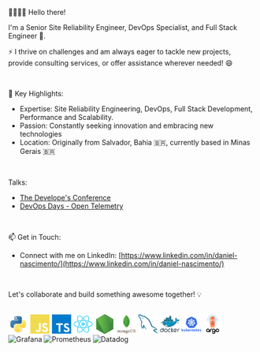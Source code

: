 👋🏾🙏🏾 Hello there!

I'm a Senior Site Reliability Engineer, DevOps Specialist, and Full Stack Engineer 🚀.

⚡ I thrive on challenges and am always eager to tackle new projects, provide consulting services, or offer assistance wherever needed! 😄

<br/>

🌟 Key Highlights:
- Expertise: Site Reliability Engineering, DevOps, Full Stack Development, Performance and Scalability.
- Passion: Constantly seeking innovation and embracing new technologies
- Location: Originally from Salvador, Bahia 🇧🇷, currently based in Minas Gerais 🇧🇷

<br/>

Talks:
- <a href="[https://www.linkedin.com/in/daniel-nascimento/](https://thedevconf.com/palestrante/daniel-nascimento)" target="_blank">[The Develope's Conference](https://thedevconf.com/palestrante/daniel-nascimento)</a>
- <a href="[https://www.linkedin.com/in/daniel-nascimento/](https://devopsdays.org/events/2025-feira-de-santana/program)" target="_blank">[DevOps Days - Open Telemetry](https://devopsdays.org/events/2025-feira-de-santana/program)</a>

<br/>

📫 Get in Touch:
- Connect with me on LinkedIn:  <a href="https://www.linkedin.com/in/daniel-nascimento/" target="_blank">[https://www.linkedin.com/in/daniel-nascimento/](https://www.linkedin.com/in/daniel-nascimento/)</a>


<br/>

Let's collaborate and build something awesome together! 💡

<div dir="auto"><br>
  <img align="center" alt="Python" height="40" width="40" src="https://raw.githubusercontent.com/devicons/devicon/master/icons/python/python-original.svg">
  <img align="center" alt="Javasccript" height="40" width="40" src="https://raw.githubusercontent.com/devicons/devicon/master/icons/javascript/javascript-plain.svg">
  <img align="center" alt="Typescript" height="40" width="40" src="https://raw.githubusercontent.com/devicons/devicon/master/icons/typescript/typescript-plain.svg">
  <img align="center" alt="React" height="40" width="40" src="https://raw.githubusercontent.com/devicons/devicon/master/icons/react/react-original.svg">
  <img align="center" alt="Node" height="40" width="40" src="https://raw.githubusercontent.com/devicons/devicon/master/icons/nodejs/nodejs-original.svg">
  <img align="center" alt="MongoDB" height="40" width="40" src="https://raw.githubusercontent.com/devicons/devicon/master/icons/mongodb/mongodb-original-wordmark.svg">
  <img align="center" alt="MySQL" height="40" width="40" src="https://raw.githubusercontent.com/devicons/devicon/master/icons/mysql/mysql-original.svg">
  <img align="center" alt="Docker" height="40" width="40" src="https://raw.githubusercontent.com/devicons/devicon/master/icons/docker/docker-original-wordmark.svg">
  <img align="center" alt="Kubernetes" height="40" width="40" src="https://raw.githubusercontent.com/devicons/devicon/master/icons/kubernetes/kubernetes-plain-wordmark.svg">
  <img align="center" alt="ArgoCD" height="40" width="40" src="https://raw.githubusercontent.com/devicons/devicon/master/icons/argocd/argocd-original-wordmark.svg">
  <img align="center" alt="Grafana" height="40" width="40" src="https://raw.githubusercontent.com/gilbarbara/logos/master/logos/grafana.svg">
  <img align="center" alt="Prometheus" height="40" width="40" src="https://raw.githubusercontent.com/gilbarbara/logos/master/logos/prometheus.svg">
  <img align="center" alt="Datadog" height="40" width="40" src="https://raw.githubusercontent.com/gilbarbara/logos/master/logos/datadog.svg">
</div>
<br>

